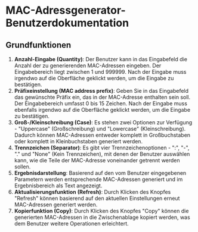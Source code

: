 # MAC-Adressgenerator-Benutzerdokumentation

## Grundfunktionen

  1. **Anzahl-Eingabe (Quantity)**: Der Benutzer kann in das Eingabefeld die Anzahl der zu generierenden MAC-Adressen eingeben. Der Eingabebereich liegt zwischen 1 und 999999. Nach der Eingabe muss irgendwo auf die Oberfläche geklickt werden, um die Eingabe zu bestätigen.
  2. **Präfixeinstellung (MAC address prefix)**: Geben Sie in das Eingabefeld das gewünschte Präfix ein, das in der MAC-Adresse enthalten sein soll. Der Eingabebereich umfasst 0 bis 15 Zeichen. Nach der Eingabe muss ebenfalls irgendwo auf die Oberfläche geklickt werden, um die Eingabe zu bestätigen.
  3. **Groß-/Kleinschreibung (Case)**: Es stehen zwei Optionen zur Verfügung - "Uppercase" (Großschreibung) und "Lowercase" (Kleinschreibung). Dadurch können MAC-Adressen entweder komplett in Großbuchstaben oder komplett in Kleinbuchstaben generiert werden.
  4. **Trennzeichen (Separator)**: Es gibt vier Trennzeichenoptionen - ":", "-", "." und "None" (Kein Trennzeichen), mit denen der Benutzer auswählen kann, wie die Teile der MAC-Adresse voneinander getrennt werden sollen.
  5. **Ergebnisdarstellung**: Basierend auf den vom Benutzer eingegebenen Parametern werden entsprechende MAC-Adressen generiert und im Ergebnisbereich als Text angezeigt.
  6. **Aktualisierungsfunktion (Refresh)**: Durch Klicken des Knopfes "Refresh" können basierend auf den aktuellen Einstellungen erneut MAC-Adressen generiert werden.
  7. **Kopierfunktion (Copy)**: Durch Klicken des Knopfes "Copy" können die generierten MAC-Adressen in die Zwischenablage kopiert werden, was dem Benutzer weitere Operationen erleichtert.